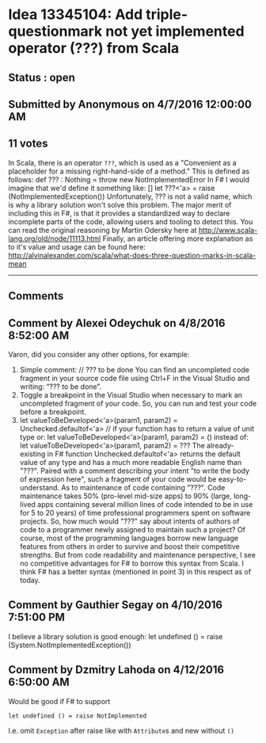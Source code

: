 # Idea 13345104: Add triple-questionmark not yet implemented operator (???) from Scala #

## Status : open

## Submitted by Anonymous on 4/7/2016 12:00:00 AM

## 11 votes

In Scala, there is an operator `???`, which is used as a "Convenient as a placeholder for a missing right-hand-side of a method."
This is defined as follows:
def ??? : Nothing = throw new NotImplementedError
In F# I would imagine that we'd define it something like:
[<GeneralizableValue>]
let ???<'a> = raise (NotImplementedException())
Unfortunately, ??? is not a valid name, which is why a library solution won't solve this problem.
The major merit of including this in F#, is that it provides a standardized way to declare incomplete parts of the code, allowing users and tooling to detect this.
You can read the original reasoning by Martin Odersky here at http://www.scala-lang.org/old/node/11113.html
Finally, an article offering more explanation as to it's value and usage can be found here:
http://alvinalexander.com/scala/what-does-three-question-marks-in-scala-mean


------------------------
## Comments


## Comment by Alexei Odeychuk on 4/8/2016 8:52:00 AM
Varon, did you consider any other options, for example:
1) Simple comment: // ??? to be done
You can find an uncompleted code fragment in your source code file using Ctrl+F in the Visual Studio and writing: “??? to be done”.
2) Toggle a breakpoint in the Visual Studio when necessary to mark an uncompleted fragment of your code. So, you can run and test your code before a breakpoint.
3) let valueToBeDeveloped<'a>(param1, param2) = Unchecked.defaultof<'a>
// if your function has to return a value of unit type
or: let valueToBeDeveloped<'a>(param1, param2) = ()
instead of: let valueToBeDeveloped<'a>(param1, param2) = ???
The already-existing in F# function Unchecked.defaultof<'a> returns the default value of any type and has a much more readable English name than "???". Paired with a comment describing your intent "to write the body of expression here", such a fragment of your code would be easy-to-understand.
As to maintenance of code containing "???". Code maintenance takes 50% (pro-level mid-size apps) to 90% (large, long-lived apps containing several million lines of code intended to be in use for 5 to 20 years) of time professional programmers spent on software projects. So, how much would "???" say about intents of authors of code to a programmer newly assigned to maintain such a project?
Of course, most of the programming languages borrow new language features from others in order to survive and boost their competitive strengths. But from code readability and maintenance perspective, I see no competitive advantages for F# to borrow this syntax from Scala. I think F# has a better syntax (mentioned in point 3) in this respect as of today.


## Comment by Gauthier Segay on 4/10/2016 7:51:00 PM
I believe a library solution is good enough:
let undefined () = raise (System.NotImplementedException())


## Comment by Dzmitry Lahoda on 4/12/2016 6:50:00 AM
Would be good if F# to support
```
let undefined () = raise NotImplemented
```
I.e. omit `Exception` after raise like with `Attribute`s and new without `()`

